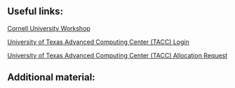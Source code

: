 ## Useful links:

<a href="https://cvw.cac.cornell.edu/slurm/" target="_blank">Cornell University Workshop</a>


<a href="https://submit-tacc.xras.org/" target="_blank">University of Texas Advanced Computing Center (TACC) Login</a>


<a href="https://frontera-portal.tacc.utexas.edu/allocations/" target="_blank">University of Texas Advanced Computing Center (TACC) Allocation Request</a>



## Additional material:


